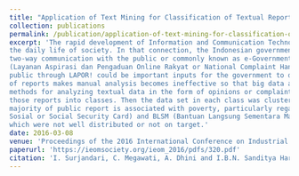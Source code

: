 ```yaml
---
title: "Application of Text Mining for Classification of Textual Reports: A Study of Indonesia’s National Complaint Handling System"
collection: publications
permalink: /publication/application-of-text-mining-for-classification-of-textual-reports-a-study-of-indonesia’s-national-complaint-handling-system
excerpt: 'The rapid development of Information and Communication Technology (ICT) has made ICT an important part in
the daily life of society. In that connection, the Indonesian government also tried to take advantage of ICT to be able to establish
two-way communication with the public or commonly known as e-Government. One way is to create a website called LAPOR!
(Layanan Aspirasi dan Pengaduan Online Rakyat or National Complaint Handling System). All kind of reports that conveyed by
public through LAPOR! could be important inputs for the government to develop and improve public services. The high number
of reports makes manual analysis becomes ineffective so that big data analysis becomes important. This study uses Text Mining
methods for analyzing textual data in the form of opinions or complaints submitted by the public through LAPOR! by classifying
those reports into classes. Then the data set in each class was clustered into specific topics. The results of this study show that the
majority of public report is associated with poverty, particularly regarding social assistance, such as KPS (Kartu Perlindungan
Sosial or Social Security Card) and BLSM (Bantuan Langsung Sementara Masyarakat or Temporary Direct Cash Assistance),
which were not well distributed or not on target.'
date: 2016-03-08
venue: 'Proceedings of the 2016 International Conference on Industrial Engineering and Operations Management'
paperurl: 'https://ieomsociety.org/ieom_2016/pdfs/320.pdf'
citation: 'I. Surjandari, C. Megawati, A. Dhini and I.B.N. Sanditya Hardaya. (2016). "Application of text mining for classification of textual reports: A study of Indonesia’s national complaint handling system" <i>Proceedings of the International Conference on Industrial Engineering and Operations Management</i>, pp. 1147-1156, March 2016.'
---
```

